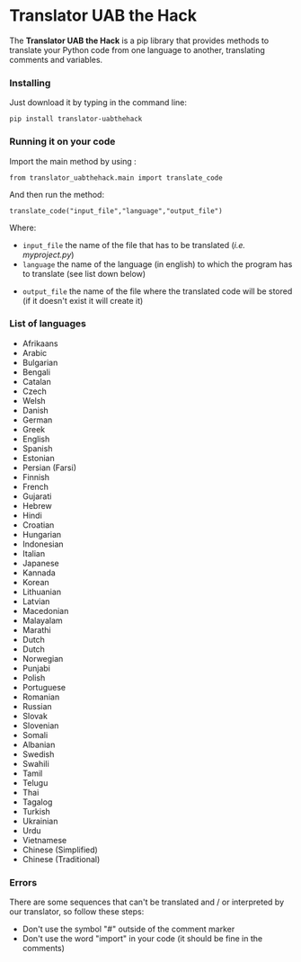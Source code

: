 # Translator UAB the Hack
The **Translator UAB the Hack** is a pip library that provides methods to translate your Python code from one language to another, translating comments and variables.
### Installing
Just download it by typing in the command line:
```
pip install translator-uabthehack
```
### Running it on your code
Import the main method by using :
```
from translator_uabthehack.main import translate_code
```
And then run the method:
```
translate_code("input_file","language","output_file")
```
Where:
- ```input_file``` the name of the file that has to be translated (_i.e. myproject.py_)
- ```language``` the name of the language (in english) to which the program has to translate (see list down below)
* ```output_file``` the name of the file where the translated code will be stored (if it doesn't exist it will create it)

### List of languages
- Afrikaans
- Arabic
- Bulgarian
- Bengali
- Catalan
- Czech
- Welsh
- Danish
- German
- Greek
- English
- Spanish
- Estonian
- Persian (Farsi)
- Finnish
- French
- Gujarati
- Hebrew
- Hindi
- Croatian
- Hungarian
- Indonesian
- Italian
- Japanese
- Kannada
- Korean
- Lithuanian
- Latvian
- Macedonian
- Malayalam
- Marathi
- Dutch
- Dutch
- Norwegian
- Punjabi
- Polish
- Portuguese
- Romanian
- Russian
- Slovak
- Slovenian
- Somali
- Albanian
- Swedish
- Swahili
- Tamil
- Telugu
- Thai
- Tagalog
- Turkish
- Ukrainian
- Urdu
- Vietnamese
- Chinese (Simplified)
- Chinese (Traditional)
### Errors
There are some sequences that can't be translated and / or interpreted by our translator, so follow these steps:
- Don't use the symbol "#" outside of the comment marker
- Don't use the word "import" in your code (it should be fine in the comments)
